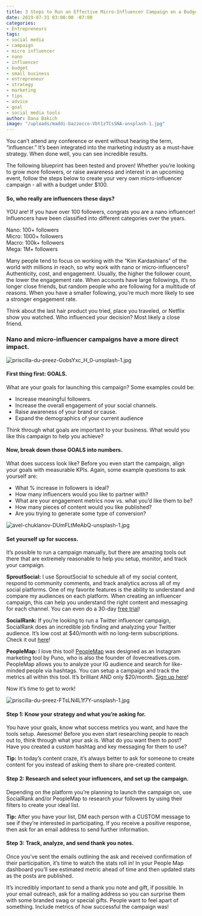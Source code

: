 ```yaml
---
title: 3 Steps to Run an Effective Micro-Influencer Campaign on a Budget
date: 2019-07-31 03:00:00 -07:00
categories:
- Entrepreneurs
tags:
- social media
- campaign
- micro influencer
- nano
- influencer
- budget
- small business
- entrepreneur
- strategy
- marketing
- tips
- advice
- goal
- social media tools
author: Dana Bakich
image: "/uploads/maddi-bazzocco-Vbt1zTCsSNA-unsplash-1.jpg"
---
```


You can’t attend any conference or event without hearing the term, “influencer.” It’s been integrated into the marketing industry as a must-have strategy. When done well, you can see incredible results. 

The following blueprint has been tested and proven! Whether you’re looking to grow more followers, or raise awareness and interest in an upcoming event, follow the steps below to create your very own micro-influencer campaign - all with a budget under $100.

#### So, who really are influencers these days?

YOU are! If you have over 100 followers, congrats you are a nano influencer! Influencers have been classified into different categories over the years. 

Nano: 100+ followers  
Micro: 1000+ followers  
Macro: 100k+ followers  
Mega: 1M+ followers

Many people tend to focus on working with the “Kim Kardashians” of the world with millions in reach, so why work with nano or micro-influencers? Authenticity, cost, and engagement. Usually, the higher the follower count, the lower the engagement rate. When accounts have large followings, it’s no longer close friends, but random people who are following for a multitude of reasons. When you have a smaller following, you’re much more likely to see a stronger engagement rate. 

Think about the last hair product you tried, place you traveled, or Netflix show you watched. Who influenced your decision? Most likely a close friend. 

### Nano and micro-influencer campaigns have a more direct impact.

![priscilla-du-preez-GobsYxc_H_0-unsplash-1.jpg](/uploads/priscilla-du-preez-GobsYxc_H_0-unsplash-1.jpg)

#### First thing first: GOALS.

What are your goals for launching this campaign? Some examples could be:

- Increase meaningful followers.
- Increase the overall engagement of your social channels.
- Raise awareness of your brand or cause.
- Expand the demographics of your current audience

Think through what goals are important to your business. What would you like this campaign to help you achieve? 

#### Now, break down those GOALS into numbers.

What does success look like? Before you even start the campaign, align your goals with measurable KPIs. Again, some example questions to ask yourself are:

- What % increase in followers is ideal?
- How many influencers would you like to partner with?
- What are your engagement metrics now vs. what you’d like them to be?
- How many pieces of content would you like published?
- Are you trying to generate some type of conversion?

![avel-chuklanov-DUmFLtMeAbQ-unsplash-1.jpg](/uploads/avel-chuklanov-DUmFLtMeAbQ-unsplash-1.jpg)

#### Set yourself up for success.

It’s possible to run a campaign manually, but there are amazing tools out there that are extremely reasonable to help you setup, monitor, and track your campaign.

**SproutSocial:** I use SproutSocial to schedule all of my social content, respond to community comments, and track analytics across all of my social platforms. One of my favorite features is the ability to understand and compare my audiences on each platform. When creating an influencer campaign, this can help you understand the right content and messaging for each channel. You can even do a 30-day [free trial](https://app.sproutsocial.com/signup/start/advanced_v8?utm_source=sdr&utm_medium=web-page&utm_campaign=sdr_outreach&utm_content=BUCKFLATHER)!

**SocialRank:** If you’re looking to run a Twitter influencer campaign, SocialRank does an incredible job finding and analyzing your Twitter audience. It’s low cost at $40/month with no long-term subscriptions. Check it out [here](https://socialrank.com/)!

**PeopleMap:** I love this tool! [PeopleMap](https://www.peoplemap.co/?wvideo=co6x5otedq) was designed as an Instagram marketing tool by Puno, who is also the founder of ilovecreatives.com. PeopleMap allows you to analyze your IG audience and search for like-minded people via hashtags. You can setup a campaign and track the metrics all within this tool. It’s brilliant AND only $20/month. [Sign up here](https://app.peoplemap.co/a/signup?ref=1sR7fcyR)!
 
Now it’s time to get to work!

![priscilla-du-preez-FTsLN4L1f7Y-unsplash-1.jpg](/uploads/priscilla-du-preez-FTsLN4L1f7Y-unsplash-1.jpg)

#### Step 1: Know your strategy and what you’re asking for.

You have your goals, know what success metrics you want, and have the tools setup. Awesome! Before you even start researching people to reach out to, think through what your ask is. What do you want them to post? Have you created a custom hashtag and key messaging for them to use?

**Tip:** In today’s content craze, it’s always better to ask for someone to create content for you instead of asking them to share pre-created content.

#### Step 2: Research and select your influencers, and set up the campaign.

Depending on the platform you’re planning to launch the campaign on, use SocialRank and/or PeopleMap to research your followers by using their filters to create your ideal list.

**Tip:** After you have your list, DM each person with a CUSTOM message to see if they’re interested in participating. If you receive a positive response, then ask for an email address to send further information. 

#### Step 3: Track, analyze, and send thank you notes. 

Once you’ve sent the emails outlining the ask and received confirmation of their participation, it’s time to watch the stats roll in! In your People Map dashboard you’ll see estimated metric ahead of time and then updated stats as the posts are published.

It’s incredibly important to send a thank you note and gift, if possible. In your email outreach, ask for a mailing address so you can surprise them with some branded swag or special gifts. People want to feel apart of something. Include metrics of how successful the campaign was! 